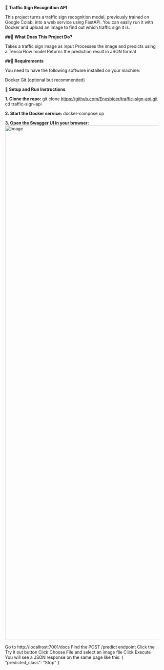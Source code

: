 **🚦 Traffic Sign Recognition API**

This project turns a traffic sign recognition model, previously trained on Google Colab, into a web service using FastAPI.
You can easily run it with Docker and upload an image to find out which traffic sign it is.

**##📂 What Does This Project Do?**

Takes a traffic sign image as input
Processes the image and predicts using a TensorFlow model
Returns the prediction result in JSON format

**##🧰 Requirements**

You need to have the following software installed on your machine:

Docker
Git (optional but recommended)

**🚀 Setup and Run Instructions**

**1. Clone the repo:**
git clone https://github.com/Enesbicer/traffic-sign-api.git
cd traffic-sign-api

**2. Start the Docker service:**
docker-compose up

**3. Open the Swagger UI in your browser:**
<img width="1686" alt="image" src="https://github.com/user-attachments/assets/a739cb90-def4-4616-b1ba-31be4dfb1819" />

Go to http://localhost:7001/docs
Find the POST /predict endpoint
Click the Try it out button
Click Choose File and select an image file
Click Execute
You will see a JSON response on the same page like this:
{
  "predicted_class": "Stop"
}
